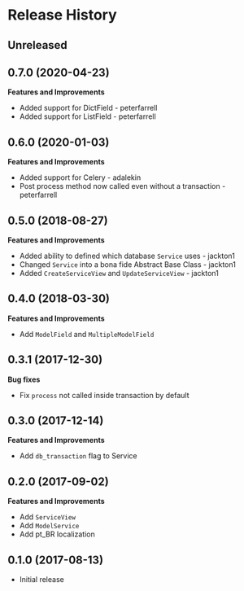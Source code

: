 # Release History

## Unreleased

## 0.7.0 (2020-04-23)

**Features and Improvements**

* Added support for DictField - peterfarrell
* Added support for ListField - peterfarrell

## 0.6.0 (2020-01-03)

**Features and Improvements**

* Added support for Celery - adalekin
* Post process method now called even without a transaction - peterfarrell

## 0.5.0 (2018-08-27)

**Features and Improvements**

* Added ability to defined which database `Service` uses - jackton1
* Changed `Service` into a bona fide Abstract Base Class - jackton1
* Added `CreateServiceView` and `UpdateServiceView` - jackton1

## 0.4.0 (2018-03-30)

**Features and Improvements**

* Add `ModelField` and `MultipleModelField`

## 0.3.1 (2017-12-30)

**Bug fixes**

* Fix `process` not called inside transaction by default

## 0.3.0 (2017-12-14)

**Features and Improvements**

* Add `db_transaction` flag to Service

## 0.2.0 (2017-09-02)

**Features and Improvements**

* Add `ServiceView`
* Add `ModelService`
* Add pt_BR localization

## 0.1.0 (2017-08-13)

* Initial release
